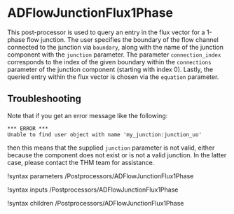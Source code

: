 # ADFlowJunctionFlux1Phase

This post-processor is used to query an entry in the flux vector for a 1-phase
flow junction. The user specifies the boundary of the flow channel connected
to the junction via `boundary`, along with the name of the junction component
with the `junction` parameter. The parameter `connection_index` corresponds to
the index of the given boundary within the `connections` parameter of the
junction component (starting with index 0). Lastly, the queried entry within
the flux vector is chosen via the `equation` parameter.

## Troubleshooting

Note that if you get an error message like the following:

```
*** ERROR ***
Unable to find user object with name 'my_junction:junction_uo'
```

then this means that the supplied `junction` parameter is not valid, either
because the component does not exist or is not a valid junction. In the latter
case, please contact the THM team for assistance.

!syntax parameters /Postprocessors/ADFlowJunctionFlux1Phase

!syntax inputs /Postprocessors/ADFlowJunctionFlux1Phase

!syntax children /Postprocessors/ADFlowJunctionFlux1Phase
